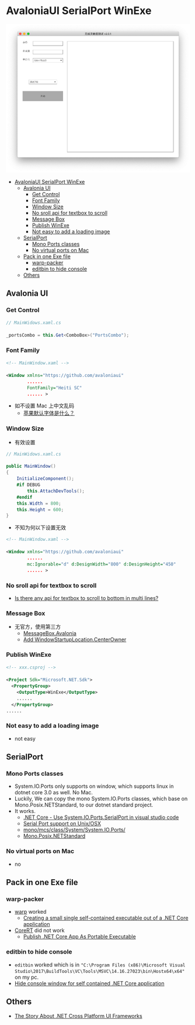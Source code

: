 # AvaloniaUI SerialPort WinExe

![sensitive test](img/sensitivetest.png)

- [AvaloniaUI SerialPort WinExe](#AvaloniaUI-SerialPort-WinExe)
  - [Avalonia UI](#Avalonia-UI)
    - [Get Control](#Get-Control)
    - [Font Family](#Font-Family)
    - [Window Size](#Window-Size)
    - [No sroll api for textbox to scroll](#No-sroll-api-for-textbox-to-scroll)
    - [Message Box](#Message-Box)
    - [Publish WinExe](#Publish-WinExe)
    - [Not easy to add a loading image](#Not-easy-to-add-a-loading-image)
  - [SerialPort](#SerialPort)
    - [Mono Ports classes](#Mono-Ports-classes)
    - [No virtual ports on Mac](#No-virtual-ports-on-Mac)
  - [Pack in one Exe file](#Pack-in-one-Exe-file)
    - [warp-packer](#warp-packer)
    - [editbin to hide console](#editbin-to-hide-console)
  - [Others](#Others)

## Avalonia UI
### Get Control
``` cs
// MainWidows.xaml.cs

_portsCombo = this.Get<ComboBox>("PortsCombo");
```

### Font Family
``` xml
<!-- MainWindow.xaml -->

<Window xmlns="https://github.com/avaloniaui"
        ......
        FontFamily="Heiti SC"
        ...... >
```
- 如不设置 Mac 上中文乱码
  - [苹果默认字体是什么？](https://blog.csdn.net/u010850094/article/details/51525144)

### Window Size
- 有效设置
``` cs
// MainWidows.xaml.cs

public MainWindow()
{
    InitializeComponent();
    #if DEBUG
        this.AttachDevTools();
    #endif
    this.Width = 800;
    this.Height = 600;
}
```
- 不知为何以下设置无效
``` xml
<!-- MainWindow.xaml -->

<Window xmlns="https://github.com/avaloniaui"
        ......
        mc:Ignorable="d" d:DesignWidth="800" d:DesignHeight="450"
        ...... >
```

### No sroll api for textbox to scroll
- [Is there any api for textbox to scroll to bottom in multi lines?](https://github.com/AvaloniaUI/Avalonia/issues/2722)

### Message Box
- 无官方，使用第三方
    - [MessageBox.Avalonia](https://gitlab.com/maindlab/messagebox.avalonia)
    - [Add WindowStartupLocation.CenterOwner](https://gitlab.com/maindlab/messagebox.avalonia/merge_requests/3/diffs)

### Publish WinExe
``` xml
<!-- xxx.csproj -->

<Project Sdk="Microsoft.NET.Sdk">
  <PropertyGroup>
    <OutputType>WinExe</OutputType>
    ......
  </PropertyGroup>
......
```

### Not easy to add a loading image
- not easy

## SerialPort
### Mono Ports classes
- System.IO.Ports only supports on window, which supports linux in dotnet core 3.0 as well. No Mac.
- Luckily, We can copy the mono System.IO.Ports classes, which base on Mono.Posix.NETStandard, to our dotnet standard project.
- It works.
    - [.NET Core - Use System.IO.Ports.SerialPort in visual studio code](https://stackoverflow.com/questions/42711396/net-core-use-system-io-ports-serialport-in-visual-studio-code?rq=1)
    - [Serial Port support on Unix/OSX](https://github.com/dotnet/corefx/issues/18012)
    - [mono/mcs/class/System/System.IO.Ports/](https://github.com/mono/mono/tree/master/mcs/class/System/System.IO.Ports)
    - [Mono.Posix.NETStandard](https://www.nuget.org/packages/Mono.Posix.NETStandard/)

### No virtual ports on Mac
- no

## Pack in one Exe file
### warp-packer
- [warp](https://github.com/dgiagio/warp#windows-1) worked
  - [Creating a small single self-contained executable out of a .NET Core application](https://www.hanselman.com/blog/BrainstormingCreatingASmallSingleSelfcontainedExecutableOutOfANETCoreApplication.aspx)
- [CoreRT](https://blog.miniasp.com/post/2019/01/30/How-to-use-CoreRT-SCD-compile-your-NET-Core-App) did not work
  - [Publish .NET Core App As Portable Executable](https://stackoverflow.com/questions/50703578/publish-net-core-app-as-portable-executable)

### editbin to hide console
- `editbin` worked which is in `"C:\Program Files (x86)\Microsoft Visual Studio\2017\BuildTools\VC\Tools\MSVC\14.16.27023\bin\Hostx64\x64"` on my pc.
- [Hide console window for self contained .NET Core application](https://github.com/AvaloniaUI/Avalonia/wiki/Hide-console-window-for-self-contained-.NET-Core-application)

## Others
- [The Story About .NET Cross Platform UI Frameworks](https://blog.lextudio.com/the-story-about-net-cross-platform-ui-frameworks-dd4a9433d0ea)





